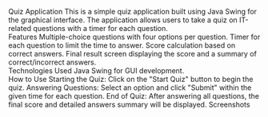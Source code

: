Quiz Application
This is a simple quiz application built using Java Swing for the graphical interface. The application allows users to take a quiz on IT-related questions with a timer for each question.
<br>
Features
Multiple-choice questions with four options per question.
Timer for each question to limit the time to answer.
Score calculation based on correct answers.
Final result screen displaying the score and a summary of correct/incorrect answers.
<br>
Technologies Used
Java Swing for GUI development.
<br>
How to Use
Starting the Quiz: Click on the "Start Quiz" button to begin the quiz.
Answering Questions: Select an option and click "Submit" within the given time for each question.
End of Quiz: After answering all questions, the final score and detailed answers summary will be displayed.
Screenshots
